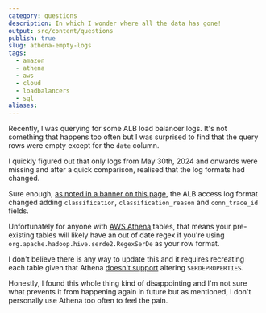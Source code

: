 ```yaml
---
category: questions
description: In which I wonder where all the data has gone!
output: src/content/questions
publish: true
slug: athena-empty-logs
tags:
  - amazon
  - athena
  - aws
  - cloud
  - loadbalancers
  - sql
aliases: 
---
```

Recently, I was querying for some ALB load balancer logs. It's not something that happens too often but I was surprised to find that the query rows were empty except for the `date` column.

I quickly figured out that only logs from May 30th, 2024 and onwards were missing and after a quick comparison, realised that the log formats had changed.

Sure enough, [as noted in a banner on this page](https://docs.aws.amazon.com/athena/latest/ug/create-alb-access-logs-table.html), the ALB access log format changed adding `classification`, `classification_reason` and `conn_trace_id` fields.

Unfortunately for anyone with [AWS Athena](https://aws.amazon.com/athena/) tables, that means your pre-existing tables will likely have an out of date regex if you're using `org.apache.hadoop.hive.serde2.RegexSerDe` as your row format.

I don't believe there is any way to update this and it requires recreating each table given that Athena [doesn't support](https://docs.aws.amazon.com/athena/latest/ug/unsupported-ddl.html) altering `SERDEPROPERTIES`.

Honestly, I found this whole thing kind of disappointing and I'm not sure what prevents it from happening again in future but as mentioned, I don't personally use Athena too often to feel the pain.
